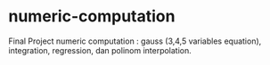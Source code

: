 # numeric-computation
Final Project numeric computation : gauss (3,4,5 variables equation), integration, regression, dan polinom interpolation. 
